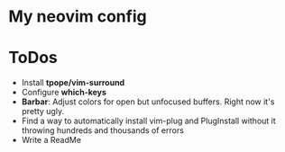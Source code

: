 # My neovim config

# ToDos
* Install __tpope/vim-surround__
* Configure __which-keys__
* __Barbar__: Adjust colors for open but unfocused buffers. Right now it's pretty ugly.
* Find a way to automatically install vim-plug and PlugInstall without it throwing hundreds and thousands of errors
* Write a ReadMe
